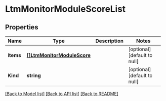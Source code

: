 # LtmMonitorModuleScoreList

## Properties
Name | Type | Description | Notes
------------ | ------------- | ------------- | -------------
**Items** | [**[]LtmMonitorModuleScore**](ltm_monitor_moduleScore.md) |  | [optional] [default to null]
**Kind** | **string** |  | [optional] [default to null]

[[Back to Model list]](../README.md#documentation-for-models) [[Back to API list]](../README.md#documentation-for-api-endpoints) [[Back to README]](../README.md)


